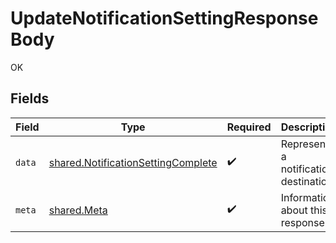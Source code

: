 # UpdateNotificationSettingResponseBody

OK


## Fields

| Field                                                                                           | Type                                                                                            | Required                                                                                        | Description                                                                                     |
| ----------------------------------------------------------------------------------------------- | ----------------------------------------------------------------------------------------------- | ----------------------------------------------------------------------------------------------- | ----------------------------------------------------------------------------------------------- |
| `data`                                                                                          | [shared.NotificationSettingComplete](../../../sdk/models/shared/notificationsettingcomplete.md) | :heavy_check_mark:                                                                              | Represents a notification destination.                                                          |
| `meta`                                                                                          | [shared.Meta](../../../sdk/models/shared/meta.md)                                               | :heavy_check_mark:                                                                              | Information about this response.                                                                |